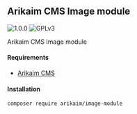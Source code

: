 ## Arikaim CMS Image module
![1.0.0](https://img.shields.io/github/release/arikaim/image-module.svg)
![GPLv3](https://img.shields.io/badge/License-GPLv3-blue.svg)


Arikaim CMS Image module



#### Requirements  
  * [Arikaim CMS](https://github.com/arikaim/arikaim)


#### Installation

```sh
composer require arikaim/image-module
```